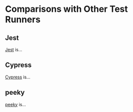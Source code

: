 # Comparisons with Other Test Runners

## Jest

[Jest](https://jestjs.io/) is...

## Cypress

[Cypress](https://www.cypress.io/) is...

## peeky

[peeky](https://peeky.dev/) is...
